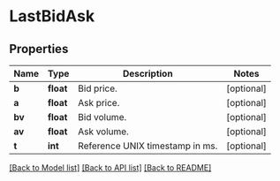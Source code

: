 # LastBidAsk

## Properties
Name | Type | Description | Notes
------------ | ------------- | ------------- | -------------
**b** | **float** | Bid price. | [optional] 
**a** | **float** | Ask price. | [optional] 
**bv** | **float** | Bid volume. | [optional] 
**av** | **float** | Ask volume. | [optional] 
**t** | **int** | Reference UNIX timestamp in ms. | [optional] 

[[Back to Model list]](../README.md#documentation-for-models) [[Back to API list]](../README.md#documentation-for-api-endpoints) [[Back to README]](../README.md)



